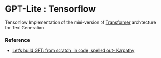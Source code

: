 # GPT-Lite : Tensorflow 
Tensorflow Implementation of the mini-version of [Transformer](https://arxiv.org/abs/1706.03762) architecture for Text Generation

### Reference
- [Let's build GPT: from scratch, in code, spelled out- Karpathy](https://youtu.be/kCc8FmEb1nY?si=b_Cavlo0dpCe6hxC)
